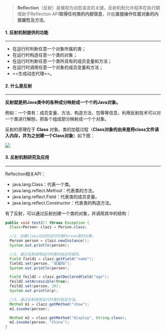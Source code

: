 > **Reflection**（反射）是被视为动态语言的关键，反射机制允许程序在执行期借助于Reflection API**取得任何类的内部信息**，并能**直接操作任意对象的内部属性及方法**。

#### 1. 反射机制提供的功能

---

- 在运行时判断任意一个对象所属的类；
- 在运行时构造任意一个类的对象；
- 在运行时判断任意一个类所具有的成员变量和方法；
- 在运行时调用任意一个对象的成员变量和方法；
- ==生成动态代理==。

#### 2. 什么是反射

---

**反射就是把Java类中的各种成分映射成一个个的Java对象。**

例如：一个类有：成员变量、方法、构造方法、包等等信息，利用反射技术可以对一个类进行解刨，把各个组成部分映射成一个个对象。

反射的原理在于 **Class** 对象。类的加载过程（**Class对象的由来是将class文件读入内存，并为之创建一个Class对象**）如下图：

![](https://tva1.sinaimg.cn/large/e6c9d24egy1gzvj5kt8ncj21z40t6jyk.jpg)

#### 3. 反射机制研究及应用

---

Reflection相关API：

- java.lang.Class：代表一个类。
- java.lang.reflect.Method：代表类的方法。
- java.lang.reflect.Field：代表类的成员变量。
- java.lang.reflect.Constructor：代表类的构造方法。

有了反射，可以通过反射创建一个类的对象，并调用其中的结构：

```java
public void test2() throws Exception {
  Class<Person> clazz = Person.class;

  //1、创建clazz对应的运行时类Person类的对象。
  Person person = clazz.newInstance();
  System.out.println(person);

  //2、通过反射调用运行时类的指定的属性。
  Field field1 = clazz.getField("name");
  field1.set(person, "吴晨阳");
  System.out.println(person);

  Field feild2 = clazz.getDeclaredField("age");
  feild2.setAccessible(true);
  feild2.set(person, 20);
  System.out.println(p);

  //3、通过反射调用运行时类的指定方法。
  Method m1 = clazz.getMethod("show");
  m1.invoke(person);

  Method m2 = clazz.getMethod("display", String.class);
  m2.invoke(person, "China");
}
```